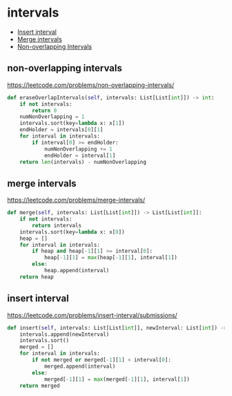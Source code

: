 # intervals
+ [Insert interval](#insert-interval)
+ [Merge intervals](#merge-intervals)
+ [Non-overlapping Intervals](#non-overlapping-intervals)

## non-overlapping intervals

https://leetcode.com/problems/non-overlapping-intervals/

```python
def eraseOverlapIntervals(self, intervals: List[List[int]]) -> int:
    if not intervals:
        return 0
    numNonOverlapping = 1
    intervals.sort(key=lambda x: x[1])
    endHolder = intervals[0][1]
    for interval in intervals:
        if interval[0] >= endHolder:
            numNonOverlapping += 1
            endHolder = interval[1]
    return len(intervals) - numNonOverlapping

```

## merge intervals

https://leetcode.com/problems/merge-intervals/

```python
def merge(self, intervals: List[List[int]]) -> List[List[int]]:
    if not intervals:
        return intervals
    intervals.sort(key=lambda x: x[0])
    heap = []
    for interval in intervals:
        if heap and heap[-1][1] >= interval[0]:
            heap[-1][1] = max(heap[-1][1], interval[1])
        else:
            heap.append(interval)
    return heap

```

## insert interval

https://leetcode.com/problems/insert-interval/submissions/
    
```python   
def insert(self, intervals: List[List[int]], newInterval: List[int]) -> List[List[int]]:
    intervals.append(newInterval)
    intervals.sort()
    merged = []
    for interval in intervals:
        if not merged or merged[-1][1] < interval[0]:
            merged.append(interval)
        else:
            merged[-1][1] = max(merged[-1][1], interval[1])
    return merged    
        
```
        


